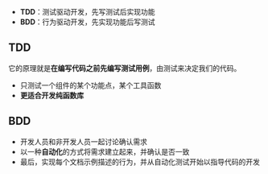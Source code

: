  -   **TDD**：测试驱动开发，先写测试后实现功能
-   **BDD**：行为驱动开发，先实现功能后写测试


## TDD

它的原理就是**在编写代码之前先编写测试用例**，由测试来决定我们的代码。

- 只测试一个组件的某个功能点，某个工具函数
- **更适合开发纯函数库**

## BDD

- 开发人员和非开发人员一起讨论确认需求
- 以一种**自动化**的方式将需求建立起来，并确认是否一致
- 最后，实现每个文档示例描述的行为，并从自动化测试开始以指导代码的开发
